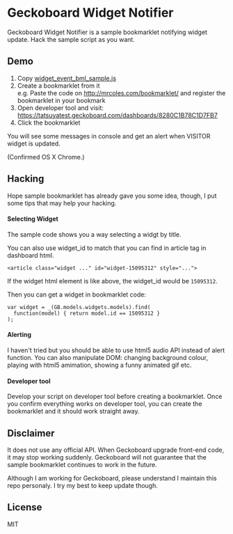 # Geckoboard Widget Notifier

Geckoboard Widget Notifier is a sample bookmarklet notifying widget update.
Hack the sample script as you want.

## Demo

1. Copy [widget_event_bml_sample.js](https://github.com/ono/geckoboard-widget-notifier/blob/master/widget_event_bml_sample.js)
1. Create a bookmarklet from it<br>
   e.g. Paste the code on http://mrcoles.com/bookmarklet/ and register the bookmarklet in your bookmark
1. Open developer tool and visit: https://tatsuyatest.geckoboard.com/dashboards/8280C1B78C1D7FB7
1. Click the bookmarklet

You will see some messages in console and get an alert when VISITOR widget is
updated.

(Confirmed OS X Chrome.)

## Hacking

Hope sample bookmarklet has already gave you some idea, though, I put some tips that may help your hacking.

#### Selecting Widget

The sample code shows you a way selecting a widgt by title.

You can also use widget\_id to match that you can find in article tag in
dashboard html.

```
<article class="widget ..." id="widget-15095312" style="...">
```

If the widget html element is like above, the widget\_id would be `15095312`.

Then you can get a widget in bookmarklet code:

```
var widget = _(GB.models.widgets.models).find(
  function(model) { return model.id == 15095312 }
);
```

#### Alerting

I haven't tried but you should be able to use html5 audio API instead of alert
function.
You can also manipulate DOM: changing background colour, playing with html5
amimation, showing a funny animated gif etc.


#### Developer tool

Develop your script on developer tool before creating a bookmarklet.
Once you confirm everything works on developer tool, you can create the bookmarklet and it should
work straight away.


## Disclaimer

It does not use any official API.
When Geckoboard upgrade front-end code, it may stop working suddenly.
Geckoboard will not guarantee that the sample bookmarklet continues to work in the future.

Although I am working for Geckoboard, please understand I maintain this repo personaly.
I try my best to keep update though.


## License

MIT

